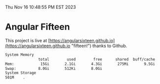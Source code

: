 Thu Nov 16 10:48:55 PM EST 2023

# Angular Fifteen


This project is live at [https://angularsixteen.github.io](https://angularsixteen.github.io "fifteen!") thanks to Github.

```bash
System Memory
               total        used        free      shared  buff/cache   available
Mem:            15Gi       2.1Gi       4.3Gi       275Mi       9.5Gi        13Gi
Swap:          8.0Gi       512Ki       8.0Gi
System Storage
501M	.
